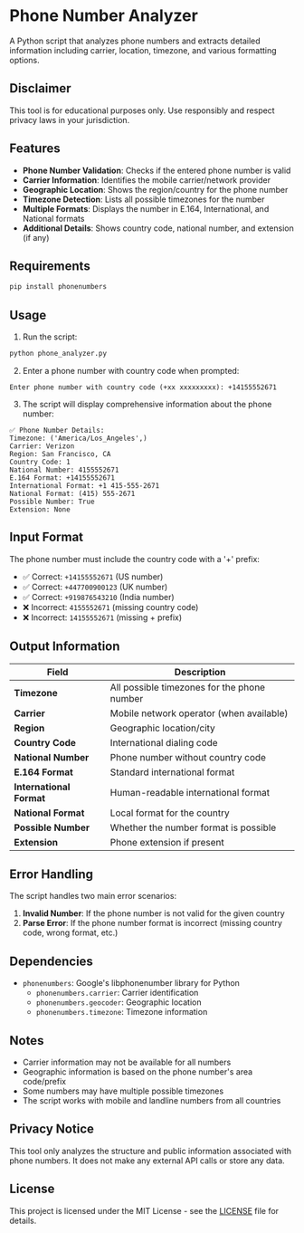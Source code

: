 # Phone Number Analyzer

A Python script that analyzes phone numbers and extracts detailed information including carrier, location, timezone, and various formatting options.

## Disclaimer
This tool is for educational purposes only. Use responsibly and respect privacy laws in your jurisdiction.

## Features

- **Phone Number Validation**: Checks if the entered phone number is valid
- **Carrier Information**: Identifies the mobile carrier/network provider
- **Geographic Location**: Shows the region/country for the phone number
- **Timezone Detection**: Lists all possible timezones for the number
- **Multiple Formats**: Displays the number in E.164, International, and National formats
- **Additional Details**: Shows country code, national number, and extension (if any)

## Requirements

```bash
pip install phonenumbers
```

## Usage

1. Run the script:
```bash
python phone_analyzer.py
```

2. Enter a phone number with country code when prompted:
```
Enter phone number with country code (+xx xxxxxxxxx): +14155552671
```

3. The script will display comprehensive information about the phone number:
```
✅ Phone Number Details:
Timezone: ('America/Los_Angeles',)
Carrier: Verizon
Region: San Francisco, CA
Country Code: 1
National Number: 4155552671
E.164 Format: +14155552671
International Format: +1 415-555-2671
National Format: (415) 555-2671
Possible Number: True
Extension: None
```

## Input Format

The phone number must include the country code with a '+' prefix:
- ✅ Correct: `+14155552671` (US number)
- ✅ Correct: `+447700900123` (UK number)
- ✅ Correct: `+919876543210` (India number)
- ❌ Incorrect: `4155552671` (missing country code)
- ❌ Incorrect: `14155552671` (missing + prefix)

## Output Information

| Field | Description |
|-------|-------------|
| **Timezone** | All possible timezones for the phone number |
| **Carrier** | Mobile network operator (when available) |
| **Region** | Geographic location/city |
| **Country Code** | International dialing code |
| **National Number** | Phone number without country code |
| **E.164 Format** | Standard international format |
| **International Format** | Human-readable international format |
| **National Format** | Local format for the country |
| **Possible Number** | Whether the number format is possible |
| **Extension** | Phone extension if present |

## Error Handling

The script handles two main error scenarios:

1. **Invalid Number**: If the phone number is not valid for the given country
2. **Parse Error**: If the phone number format is incorrect (missing country code, wrong format, etc.)

## Dependencies

- `phonenumbers`: Google's libphonenumber library for Python
  - `phonenumbers.carrier`: Carrier identification
  - `phonenumbers.geocoder`: Geographic location
  - `phonenumbers.timezone`: Timezone information

## Notes

- Carrier information may not be available for all numbers
- Geographic information is based on the phone number's area code/prefix
- Some numbers may have multiple possible timezones
- The script works with mobile and landline numbers from all countries

## Privacy Notice

This tool only analyzes the structure and public information associated with phone numbers. It does not make any external API calls or store any data.

## License
This project is licensed under the MIT License - see the [LICENSE](LICENSE) file for details.